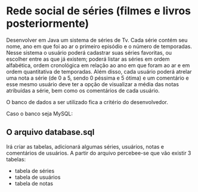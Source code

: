# Rede social de séries (filmes e livros posteriormente)

Desenvolver em Java um sistema de séries de Tv. Cada série contém seu nome, ano em que foi ao ar o primeiro episódio e o número de temporadas. Nesse sistema o usuário poderá cadastrar suas séries favoritas, ou escolher entre as que já existem; poderá listar as séries em ordem alfabética, ordem cronológica em relação ao ano em que foram ao ar e em ordem quantitativa de temporadas. Além disso, cada usuário poderá atrelar uma nota a série (de 0 a 5, sendo 0 péssima e 5 ótima) e um comentário e esse mesmo usuário deve ter a opção de visualizar a média das notas atribuídas a série, bem como os comentários de cada usuário.

O banco de dados a ser utilizado fica a critério do desenvolvedor.

Caso o banco seja MySQL:
<h2>O arquivo database.sql </h2>
Irá criar as tabelas, adicionará algumas séries, usuários, notas e comentários de usuários.
A partir do arquivo percebee-se que vão existir 3 tabelas:

 - tabela de séries
 - tabela de usuários
 - tabela de notas





